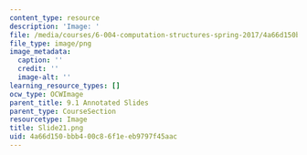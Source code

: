```yaml
---
content_type: resource
description: 'Image: '
file: /media/courses/6-004-computation-structures-spring-2017/4a66d150bbb400c86f1eeb9797f45aac_Slide21.png
file_type: image/png
image_metadata:
  caption: ''
  credit: ''
  image-alt: ''
learning_resource_types: []
ocw_type: OCWImage
parent_title: 9.1 Annotated Slides
parent_type: CourseSection
resourcetype: Image
title: Slide21.png
uid: 4a66d150-bbb4-00c8-6f1e-eb9797f45aac
---
```

